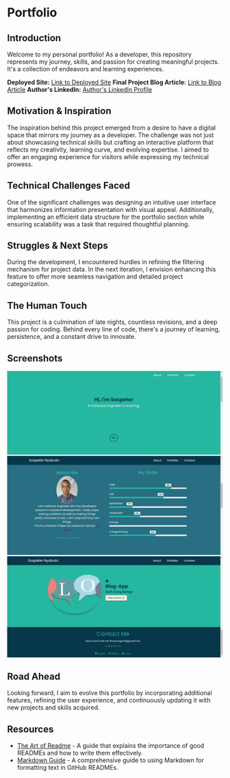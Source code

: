 # Portfolio

## Introduction
Welcome to my personal portfolio! As a developer, this repository represents my journey, skills, and passion for creating meaningful projects. It's a collection of endeavors and learning experiences.

**Deployed Site:** [Link to Deployed Site](https://sosmogendi.github.io/Portfolio/)
**Final Project Blog Article:** [Link to Blog Article](https://sosmogendi.github.io/Portfolio/)
**Author's LinkedIn:** [Author's LinkedIn Profile](https://www.linkedin.com/in/sospeter-nyabuto/)

## Motivation & Inspiration
The inspiration behind this project emerged from a desire to have a digital space that mirrors my journey as a developer. The challenge was not just about showcasing technical skills but crafting an interactive platform that reflects my creativity, learning curve, and evolving expertise. I aimed to offer an engaging experience for visitors while expressing my technical prowess.

## Technical Challenges Faced
One of the significant challenges was designing an intuitive user interface that harmonizes information presentation with visual appeal. Additionally, implementing an efficient data structure for the portfolio section while ensuring scalability was a task that required thoughtful planning.

## Struggles & Next Steps
During the development, I encountered hurdles in refining the filtering mechanism for project data. In the next iteration, I envision enhancing this feature to offer more seamless navigation and detailed project categorization.

## The Human Touch
This project is a culmination of late nights, countless revisions, and a deep passion for coding. Behind every line of code, there's a journey of learning, persistence, and a constant drive to innovate.

## Screenshots
![Landing Page Section](Landing_page_section.JPG)
![About Me Section](Aboutme_section.JPG)
![Portfolio and Contact Section](Portfolio&contact_sections.JPG)

## Road Ahead
Looking forward, I aim to evolve this portfolio by incorporating additional features, refining the user experience, and continuously updating it with new projects and skills acquired.

## Resources
- [The Art of Readme](https://github.com/noffle/art-of-readme) - A guide that explains the importance of good READMEs and how to write them effectively.
- [Markdown Guide](https://www.markdownguide.org/) - A comprehensive guide to using Markdown for formatting text in GitHub READMEs.
